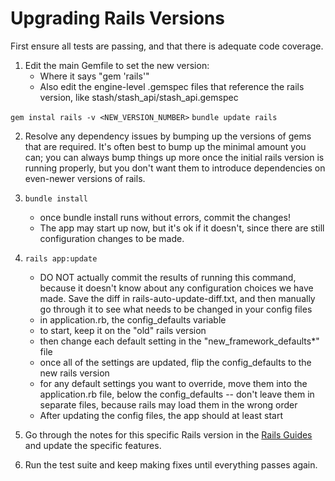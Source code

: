 
Upgrading Rails Versions
=========================

First ensure all tests are passing, and that there is adequate code coverage.

1. Edit the main Gemfile to set the new version:
   - Where it says "gem 'rails'"
   - Also edit the engine-level .gemspec files that reference the rails
     version, like stash/stash_api/stash_api.gemspec

`gem instal rails -v <NEW_VERSION_NUMBER>`
`bundle update rails`

2. Resolve any dependency issues by bumping up the versions of gems
   that are required. It's often best to bump up the minimal amount
   you can; you can always bump things up more once the initial rails
   version is running properly, but you don't want them to introduce
   dependencies on even-newer versions of rails.

3. `bundle install`
   - once bundle install runs without errors, commit the changes!
   - The app may start up now, but it's ok if it doesn't, since there are
     still configuration changes to be made.

4. `rails app:update`
   - DO NOT actually commit the results of running this command, because
     it doesn't know about any configuration choices we have made. Save the
     diff in rails-auto-update-diff.txt, and then manually go through it
	 to see what needs to be changed in your config files
   - in application.rb, the config_defaults variable
   - to start, keep it on the "old" rails version
   - then change each default setting in the "new_framework_defaults*"
     file
   - once all of the settings are updated, flip the config_defaults
     to the new rails version
   - for any default settings you want to override, move them into
     the application.rb file, below the config_defaults -- don't
     leave them in separate files, because rails may load them in the
	 wrong order
   - After updating the config files, the app should at least start

5. Go through the notes for this specific Rails version in the
   [Rails Guides](https://guides.rubyonrails.org/upgrading_ruby_on_rails.html)
   and update the specific features.

6. Run the test suite and keep making fixes until everything passes again.

